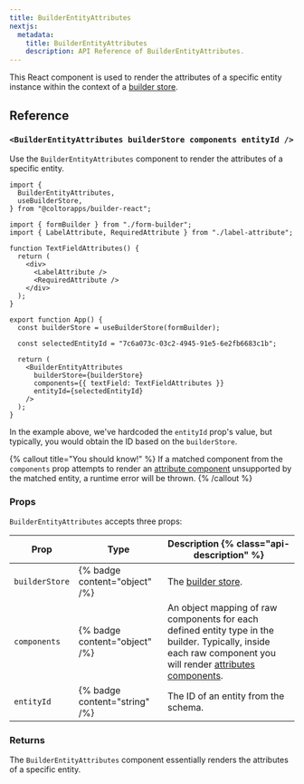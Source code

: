```yaml
---
title: BuilderEntityAttributes
nextjs:
  metadata:
    title: BuilderEntityAttributes
    description: API Reference of BuilderEntityAttributes.
---
```


This React component is used to render the attributes of a specific entity instance within the context of a [builder store](/docs/api/react/use-builder-store).

## Reference

### `<BuilderEntityAttributes builderStore components entityId />`

Use the `BuilderEntityAttributes` component to render the attributes of a specific entity.

```tsx
import {
  BuilderEntityAttributes,
  useBuilderStore,
} from "@coltorapps/builder-react";

import { formBuilder } from "./form-builder";
import { LabelAttribute, RequiredAttribute } from "./label-attribute";

function TextFieldAttributes() {
  return (
    <div>
      <LabelAttribute />
      <RequiredAttribute />
    </div>
  );
}

export function App() {
  const builderStore = useBuilderStore(formBuilder);

  const selectedEntityId = "7c6a073c-03c2-4945-91e5-6e2fb6683c1b";

  return (
    <BuilderEntityAttributes
      builderStore={builderStore}
      components={{ textField: TextFieldAttributes }}
      entityId={selectedEntityId}
    />
  );
}
```

In the example above, we've hardcoded the `entityId` prop's value, but typically, you would obtain the ID based on the `builderStore`.

{% callout title="You should know!" %}
If a matched component from the `components` prop attempts to render an [attribute component](/docs/api/react/create-attribute-component) unsupported by the matched entity, a runtime error will be thrown.
{% /callout %}

### Props

`BuilderEntityAttributes` accepts three props:

| Prop           | Type                          | Description {% class="api-description" %}                                                                                                                                                                  |
| -------------- | ----------------------------- | ---------------------------------------------------------------------------------------------------------------------------------------------------------------------------------------------------------- |
| `builderStore` | {% badge content="object" /%} | The [builder store](/docs/api/react/use-builder-store).                                                                                                                                                    |
| `components`   | {% badge content="object" /%} | An object mapping of raw components for each defined entity type in the builder. Typically, inside each raw component you will render [attributes components](/docs/api/react/create-attribute-component). |
| `entityId`     | {% badge content="string" /%} | The ID of an entity from the schema.                                                                                                                                                                       |

### Returns

The `BuilderEntityAttributes` component essentially renders the attributes of a specific entity.
